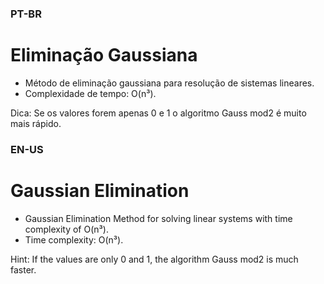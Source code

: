 ### PT-BR

# Eliminação Gaussiana

* Método de eliminação gaussiana para resolução de sistemas lineares.
* Complexidade de tempo: O(n³).


Dica: Se os valores forem apenas 0 e 1 o algoritmo Gauss mod2 é muito mais rápido. 

### EN-US

# Gaussian Elimination

* Gaussian Elimination Method for solving linear systems with time complexity of O(n³).
* Time complexity: O(n³).

Hint: If the values are only 0 and 1, the algorithm Gauss mod2 is much faster.
